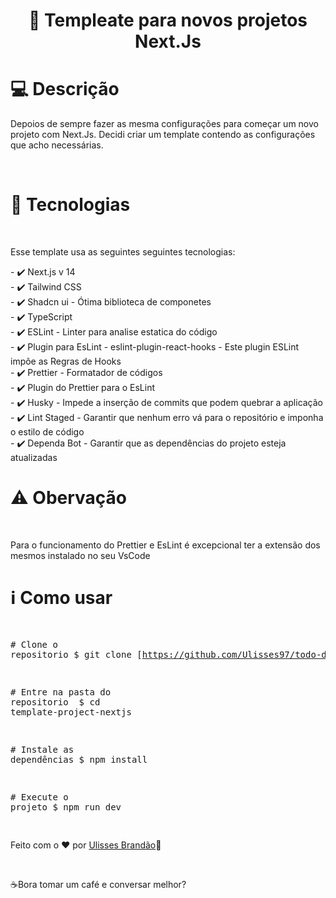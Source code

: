 
<div align="center" >
  <h1 align="center" > 
   🚀
    Templeate para novos projetos Next.Js </h1> 
</div>

<div>
  
<h1>💻 Descrição</h1>
<p>Depoios de sempre fazer as mesma configurações para começar um novo projeto com Next.Js. Decidi criar um template contendo as configurações que acho necessárias.</p>

</br>

<h1>🚀 Tecnologias</h1>
</br>
<p>Esse template usa as seguintes seguintes tecnologias:</p>
<span>
- ✔️ Next.js v 14 </br>
- ✔️ Tailwind CSS </br>
- ✔️ Shadcn ui - Ótima biblioteca de componetes </br>
- ✔️ TypeScript </br>
- ✔️ ESLint - Linter para analise estatica do código </br>
- ✔️ Plugin para EsLint - eslint-plugin-react-hooks - Este plugin ESLint impõe as Regras de Hooks  </br>
- ✔️ Prettier - Formatador de códigos  </br>
- ✔️ Plugin do Prettier para o EsLint </br>
- ✔️ Husky - Impede a inserção de commits que podem quebrar a aplicação </br>
- ✔️ Lint Staged - Garantir que nenhum erro vá para o repositório e imponha o estilo de código</br>
- ✔️ Dependa Bot - Garantir que as dependências do projeto esteja atualizadas </br>
  
</span>

<h1>⚠️ Obervação</h1>
</br>
<p>Para o funcionamento do Prettier e EsLint é excepcional ter a extensão dos mesmos instalado no seu VsCode</p>

</div>
 
<div>
<h1>ℹ️ Como usar</h1>
<div class="highlight highlight-source-shell"><pre>

<span class="pl-c"><span class="pl-c">#</span> Clone o repositorio</span>
$ git clone [https://github.com/Ulisses97/todo-drag-and-drop.git](https://github.com/Ulisses97/template-project-nextjs.git)

<span class="pl-c"><span class="pl-c">#</span> Entre na pasta do repositorio </span>
$ <span class="pl-c1">cd</span> template-project-nextjs

<span class="pl-c"><span class="pl-c">#</span> Instale as dependências</span>
$ <span class="pl-c1">npm</span> install

<span class="pl-c"><span class="pl-c">#</span> Execute o projeto</span>
$ <span class="pl-c1">npm run</span> dev

</div>

<footer><p>Feito com o ♥ por <a href="https://www.instagram.com/ulisses.brandao/">Ulisses Brandão</a>👋</p> </br>
<p>☕Bora tomar um café e conversar melhor?</p></footer>
